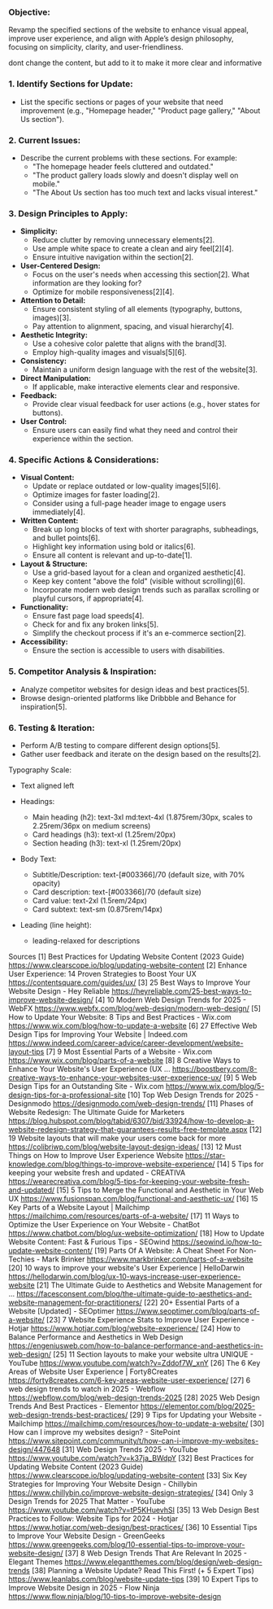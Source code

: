 ### Objective:
Revamp the specified sections of the website to enhance visual appeal, improve user experience, and align with Apple’s design philosophy, focusing on simplicity, clarity, and user-friendliness.

dont change the content, but add to it to make it more clear and informative

### 1. Identify Sections for Update:
*   List the specific sections or pages of your website that need improvement (e.g., "Homepage header," "Product page gallery," "About Us section").

### 2. Current Issues:
*   Describe the current problems with these sections. For example:
    *   "The homepage header feels cluttered and outdated."
    *   "The product gallery loads slowly and doesn't display well on mobile."
    *   "The About Us section has too much text and lacks visual interest."

### 3. Design Principles to Apply:

*   **Simplicity:**
    *   Reduce clutter by removing unnecessary elements[2].
    *   Use ample white space to create a clean and airy feel[2][4].
    *   Ensure intuitive navigation within the section[2].
*   **User-Centered Design:**
    *   Focus on the user's needs when accessing this section[2]. What information are they looking for?
    *   Optimize for mobile responsiveness[2][4].
*   **Attention to Detail:**
    *   Ensure consistent styling of all elements (typography, buttons, images)[3].
    *   Pay attention to alignment, spacing, and visual hierarchy[4].
*   **Aesthetic Integrity:**
    *   Use a cohesive color palette that aligns with the brand[3].
    *   Employ high-quality images and visuals[5][6].
*   **Consistency:**
    *   Maintain a uniform design language with the rest of the website[3].
*   **Direct Manipulation:**
    *   If applicable, make interactive elements clear and responsive.
*   **Feedback:**
    *   Provide clear visual feedback for user actions (e.g., hover states for buttons).
*   **User Control:**
    *   Ensure users can easily find what they need and control their experience within the section.

### 4. Specific Actions & Considerations:

*   **Visual Content:**
    *   Update or replace outdated or low-quality images[5][6].
    *   Optimize images for faster loading[2].
    *   Consider using a full-page header image to engage users immediately[4].
*   **Written Content:**
    *   Break up long blocks of text with shorter paragraphs, subheadings, and bullet points[6].
    *   Highlight key information using bold or italics[6].
    *   Ensure all content is relevant and up-to-date[1].
*   **Layout & Structure:**
    *   Use a grid-based layout for a clean and organized aesthetic[4].
    *   Keep key content "above the fold" (visible without scrolling)[6].
    *   Incorporate modern web design trends such as parallax scrolling or playful cursors, if appropriate[4].
*   **Functionality:**
    *   Ensure fast page load speeds[4].
    *   Check for and fix any broken links[5].
    *   Simplify the checkout process if it's an e-commerce section[2].
*   **Accessibility:**
    *   Ensure the section is accessible to users with disabilities.

### 5. Competitor Analysis & Inspiration:

*   Analyze competitor websites for design ideas and best practices[5].
*   Browse design-oriented platforms like Dribbble and Behance for inspiration[5].

### 6. Testing & Iteration:

*   Perform A/B testing to compare different design options[5].
*   Gather user feedback and iterate on the design based on the results[2].

Typography Scale:
- Text aligned left
- Headings:
  - Main heading (h2): text-3xl md:text-4xl (1.875rem/30px, scales to 2.25rem/36px on medium screens)
  - Card headings (h3): text-xl (1.25rem/20px)
  - Section heading (h3): text-xl (1.25rem/20px)

- Body Text:
  - Subtitle/Description: text-[#003366]/70 (default size, with 70% opacity)
  - Card description: text-[#003366]/70 (default size)
  - Card value: text-2xl (1.5rem/24px)
  - Card subtext: text-sm (0.875rem/14px)

- Leading (line height):
  - leading-relaxed for descriptions

Sources
[1] Best Practices for Updating Website Content (2023 Guide) https://www.clearscope.io/blog/updating-website-content
[2] Enhance User Experience: 14 Proven Strategies to Boost Your UX https://contentsquare.com/guides/ux/
[3] 25 Best Ways to Improve Your Website Design - Hey Reliable https://heyreliable.com/25-best-ways-to-improve-website-design/
[4] 10 Modern Web Design Trends for 2025 - WebFX https://www.webfx.com/blog/web-design/modern-web-design/
[5] How to Update Your Website: 8 Tips and Best Practices - Wix.com https://www.wix.com/blog/how-to-update-a-website
[6] 27 Effective Web Design Tips for Improving Your Website | Indeed.com https://www.indeed.com/career-advice/career-development/website-layout-tips
[7] 9 Most Essential Parts of a Website - Wix.com https://www.wix.com/blog/parts-of-a-website
[8] 8 Creative Ways to Enhance Your Website's User Experience (UX ... https://boostbery.com/8-creative-ways-to-enhance-your-websites-user-experience-ux/
[9] 5 Web Design Tips for an Outstanding Site - Wix.com https://www.wix.com/blog/5-design-tips-for-a-professional-site
[10] Top Web Design Trends for 2025 - Designmodo https://designmodo.com/web-design-trends/
[11] Phases of Website Redesign: The Ultimate Guide for Marketers https://blog.hubspot.com/blog/tabid/6307/bid/33924/how-to-develop-a-website-redesign-strategy-that-guarantees-results-free-template.aspx
[12] 19 Website layouts that will make your users come back for more https://colibriwp.com/blog/website-layout-design-ideas/
[13] 12 Must Things on How to Improve User Experience Website https://star-knowledge.com/blog/things-to-improve-website-experience/
[14] 5 Tips for keeping your website fresh and updated - CREATIVA https://wearecreativa.com/blog/5-tips-for-keeping-your-website-fresh-and-updated/
[15] 5 Tips to Merge the Functional and Aesthetic in Your Web UX https://www.fusionspan.com/blog/functional-and-aesthetic-ux/
[16] 15 Key Parts of a Website Layout | Mailchimp https://mailchimp.com/resources/parts-of-a-website/
[17] 11 Ways to Optimize the User Experience on Your Website - ChatBot https://www.chatbot.com/blog/ux-website-optimization/
[18] How to Update Website Content: Fast & Furious Tips - SEOwind https://seowind.io/how-to-update-website-content/
[19] Parts Of A Website: A Cheat Sheet For Non-Techies - Mark Brinker https://www.markbrinker.com/parts-of-a-website
[20] 10 ways to improve your website's User Experience | HelloDarwin https://hellodarwin.com/blog/ux-10-ways-increase-user-experience-website
[21] The Ultimate Guide to Aesthetics and Website Management for ... https://facesconsent.com/blog/the-ultimate-guide-to-aesthetics-and-website-management-for-practitioners/
[22] 20+ Essential Parts of a Website [Updated] - SEOptimer https://www.seoptimer.com/blog/parts-of-a-website/
[23] 7 Website Experience Stats to Improve User Experience - Hotjar https://www.hotjar.com/blog/website-experience/
[24] How to Balance Performance and Aesthetics in Web Design https://engeniusweb.com/how-to-balance-performance-and-aesthetics-in-web-design/
[25] 11 Section layouts to make your website ultra UNIQUE - YouTube https://www.youtube.com/watch?v=Zddof7W_xnY
[26] The 6 Key Areas of Website User Experience | Forty8Creates https://forty8creates.com/6-key-areas-website-user-experience/
[27] 6 web design trends to watch in 2025 - Webflow https://webflow.com/blog/web-design-trends-2025
[28] 2025 Web Design Trends And Best Practices - Elementor https://elementor.com/blog/2025-web-design-trends-best-practices/
[29] 9 Tips for Updating your Website - Mailchimp https://mailchimp.com/resources/how-to-update-a-website/
[30] How can I improve my websites design? - SitePoint https://www.sitepoint.com/community/t/how-can-i-improve-my-websites-design/447648
[31] Web Design Trends 2025 - YouTube https://www.youtube.com/watch?v=k37ja_BWdpY
[32] Best Practices for Updating Website Content (2023 Guide) https://www.clearscope.io/blog/updating-website-content
[33] Six Key Strategies for Improving Your Website Design - Chillybin https://www.chillybin.co/improve-website-design-strategies/
[34] Only 3 Design Trends for 2025 That Matter - YouTube https://www.youtube.com/watch?v=tP5KHuevhSI
[35] 13 Web Design Best Practices to Follow: Website Tips for 2024 - Hotjar https://www.hotjar.com/web-design/best-practices/
[36] 10 Essential Tips to Improve Your Website Design - GreenGeeks https://www.greengeeks.com/blog/10-essential-tips-to-improve-your-website-design/
[37] 8 Web Design Trends That Are Relevant In 2025 - Elegant Themes https://www.elegantthemes.com/blog/design/web-design-trends
[38] Planning a Website Update? Read This First! (+ 5 Expert Tips) https://www.leanlabs.com/blog/website-update-tips
[39] 10 Expert Tips to Improve Website Design in 2025 - Flow Ninja https://www.flow.ninja/blog/10-tips-to-improve-website-design
